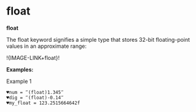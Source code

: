 # float

**float**

The float keyword signifies a simple type that stores 32-bit floating-point values in an approximate range:

!{IMAGE-LINK+float}! 

**Examples:**

Example 1

```G1ANT
♥num = ‴(float)1.345‴
♥dig = ‴(float)-0.14‴
♥my_float = 123.2515664642f

```